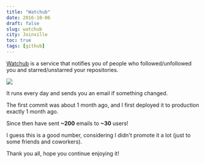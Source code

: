 ```yaml
---
title: "Watchub"
date: 2016-10-06
draft: false
slug: watchub
city: Joinville
toc: true
tags: [github]
---
```


[Watchub](http://watchub.pw/) is a service that notifies you of people who followed/unfollowed you and starred/unstarred your repositories.

![](/public/images/watchub/81418df0-4e0b-4a45-aec0-55f93f918605.png)

It runs every day and sends you an email if something changed.

The first commit was about 1 month ago, and I first deployed it to production exactly 1 month ago.

Since then have sent **~200** emails to **~30** users!

I guess this is a good number, considering I didn't promote it a lot (just to some friends and coworkers).

Thank you all, hope you continue enjoying it!
